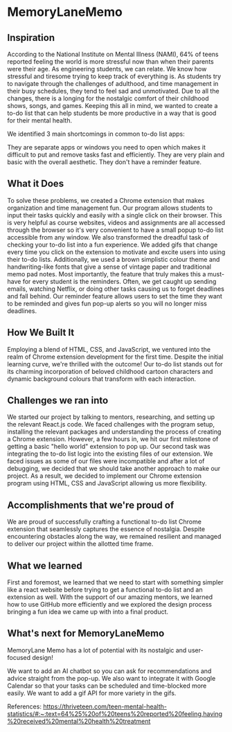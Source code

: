 # MemoryLaneMemo


## Inspiration

According to the National Institute on Mental Illness (NAMI), 64% of teens reported feeling the world is more stressful now than when their parents were their age. As engineering students, we can relate. We know how stressful and tiresome trying to keep track of everything is. As students try to navigate through the challenges of adulthood, and time management in their busy schedules, they tend to feel sad and unmotivated. Due to all the changes, there is a longing for the nostalgic comfort of their childhood shows, songs, and games. Keeping this all in mind, we wanted to create a to-do list that can help students be more productive in a way that is good for their mental health.

We identified 3 main shortcomings in common to-do list apps:

They are separate apps or windows you need to open which makes it difficult to put and remove tasks fast and efficiently.
They are very plain and basic with the overall aesthetic.
They don't have a reminder feature.

## What it Does 

To solve these problems, we created a Chrome extension that makes organization and time management fun. Our program allows students to input their tasks quickly and easily with a single click on their browser. This is very helpful as course websites, videos and assignments are all accessed through the browser so it's very convenient to have a small popup to-do list accessible from any window. We also transformed the dreadful task of checking your to-do list into a fun experience. We added gifs that change every time you click on the extension to motivate and excite users into using their to-do lists. Additionally, we used a brown simplistic colour theme and handwriting-like fonts that give a sense of vintage paper and traditional memo pad notes. Most importantly, the feature that truly makes this a must-have for every student is the reminders. Often, we get caught up sending emails, watching Netflix, or doing other tasks causing us to forget deadlines and fall behind. Our reminder feature allows users to set the time they want to be reminded and gives fun pop-up alerts so you will no longer miss deadlines.

## How We Built It

Employing a blend of HTML, CSS, and JavaScript, we ventured into the realm of Chrome extension development for the first time. Despite the initial learning curve, we're thrilled with the outcome! Our to-do list stands out for its charming incorporation of beloved childhood cartoon characters and dynamic background colours that transform with each interaction.

## Challenges we ran into

We started our project by talking to mentors, researching, and setting up the relevant React.js code. We faced challenges with the program setup, installing the relevant packages and understanding the process of creating a Chrome extension. However, a few hours in, we hit our first milestone of getting a basic "hello world" extension to pop up. Our second task was integrating the to-do list logic into the existing files of our extension. We faced issues as some of our files were incompatible and after a lot of debugging, we decided that we should take another approach to make our project. As a result, we decided to implement our Chrome extension program using HTML, CSS and JavaScript allowing us more flexibility.

## Accomplishments that we're proud of

We are proud of successfully crafting a functional to-do list Chrome extension that seamlessly captures the essence of nostalgia. Despite encountering obstacles along the way, we remained resilient and managed to deliver our project within the allotted time frame.

## **What we learned**

First and foremost, we learned that we need to start with something simpler like a react website before trying to get a functional to-do list and an extension as well. With the support of our amazing mentors, we learned how to use GitHub more efficiently and we explored the design process bringing a fun idea we came up with into a final product.

## What's next for MemoryLaneMemo

MemoryLane Memo has a lot of potential with its nostalgic and user-focused design!

We want to add an AI chatbot so you can ask for recommendations and advice straight from the pop-up.
We also want to integrate it with Google Calendar so that your tasks can be scheduled and time-blocked more easily.
We want to add a gif API for more variety in the gifs.

References: https://thriveteen.com/teen-mental-health-statistics/#:~:text=64%25%20of%20teens%20reported%20feeling,having%20received%20mental%20health%20treatment
